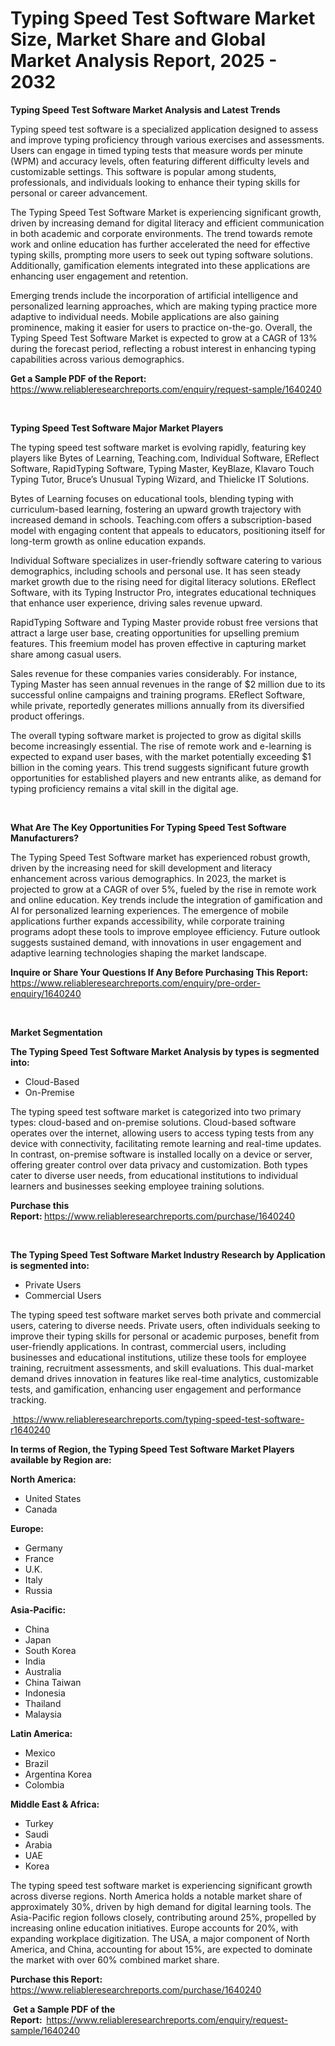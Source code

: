 <p><h1>Typing Speed Test Software Market Size, Market Share and Global Market Analysis Report, 2025 - 2032</h1></p><p><strong>Typing Speed Test Software Market Analysis and Latest Trends</strong></p>
<p><p>Typing speed test software is a specialized application designed to assess and improve typing proficiency through various exercises and assessments. Users can engage in timed typing tests that measure words per minute (WPM) and accuracy levels, often featuring different difficulty levels and customizable settings. This software is popular among students, professionals, and individuals looking to enhance their typing skills for personal or career advancement.</p><p>The Typing Speed Test Software Market is experiencing significant growth, driven by increasing demand for digital literacy and efficient communication in both academic and corporate environments. The trend towards remote work and online education has further accelerated the need for effective typing skills, prompting more users to seek out typing software solutions. Additionally, gamification elements integrated into these applications are enhancing user engagement and retention.</p><p>Emerging trends include the incorporation of artificial intelligence and personalized learning approaches, which are making typing practice more adaptive to individual needs. Mobile applications are also gaining prominence, making it easier for users to practice on-the-go. Overall, the Typing Speed Test Software Market is expected to grow at a CAGR of 13% during the forecast period, reflecting a robust interest in enhancing typing capabilities across various demographics.</p></p>
<p><strong>Get a Sample PDF of the Report:&nbsp;</strong> <a href="https://www.reliableresearchreports.com/enquiry/request-sample/1640240?utm_campaign=2202&utm_medium=2&utm_source=Github&utm_content=ia&utm_term=16042025&utm_id=typing-speed-test-software">https://www.reliableresearchreports.com/enquiry/request-sample/1640240</a></p>
<p>&nbsp;</p>
<p><strong>Typing Speed Test Software Major Market Players</strong></p>
<p><p>The typing speed test software market is evolving rapidly, featuring key players like Bytes of Learning, Teaching.com, Individual Software, EReflect Software, RapidTyping Software, Typing Master, KeyBlaze, Klavaro Touch Typing Tutor, Bruce’s Unusual Typing Wizard, and Thielicke IT Solutions. </p><p>Bytes of Learning focuses on educational tools, blending typing with curriculum-based learning, fostering an upward growth trajectory with increased demand in schools. Teaching.com offers a subscription-based model with engaging content that appeals to educators, positioning itself for long-term growth as online education expands.</p><p>Individual Software specializes in user-friendly software catering to various demographics, including schools and personal use. It has seen steady market growth due to the rising need for digital literacy solutions. EReflect Software, with its Typing Instructor Pro, integrates educational techniques that enhance user experience, driving sales revenue upward.</p><p>RapidTyping Software and Typing Master provide robust free versions that attract a large user base, creating opportunities for upselling premium features. This freemium model has proven effective in capturing market share among casual users.</p><p>Sales revenue for these companies varies considerably. For instance, Typing Master has seen annual revenues in the range of $2 million due to its successful online campaigns and training programs. EReflect Software, while private, reportedly generates millions annually from its diversified product offerings.</p><p>The overall typing software market is projected to grow as digital skills become increasingly essential. The rise of remote work and e-learning is expected to expand user bases, with the market potentially exceeding $1 billion in the coming years. This trend suggests significant future growth opportunities for established players and new entrants alike, as demand for typing proficiency remains a vital skill in the digital age.</p></p>
<p>&nbsp;</p>
<p><strong>What Are The Key Opportunities For Typing Speed Test Software Manufacturers?</strong></p>
<p><p>The Typing Speed Test Software market has experienced robust growth, driven by the increasing need for skill development and literacy enhancement across various demographics. In 2023, the market is projected to grow at a CAGR of over 5%, fueled by the rise in remote work and online education. Key trends include the integration of gamification and AI for personalized learning experiences. The emergence of mobile applications further expands accessibility, while corporate training programs adopt these tools to improve employee efficiency. Future outlook suggests sustained demand, with innovations in user engagement and adaptive learning technologies shaping the market landscape.</p></p>
<p><strong>Inquire or Share Your Questions If Any Before Purchasing This Report:</strong> <a href="https://www.reliableresearchreports.com/enquiry/pre-order-enquiry/1640240?utm_campaign=2202&utm_medium=2&utm_source=Github&utm_content=ia&utm_term=16042025&utm_id=typing-speed-test-software">https://www.reliableresearchreports.com/enquiry/pre-order-enquiry/1640240</a></p>
<p>&nbsp;</p>
<p><strong>Market Segmentation</strong></p>
<p><strong>The Typing Speed Test Software Market Analysis by types is segmented into:</strong></p>
<p><ul><li>Cloud-Based</li><li>On-Premise</li></ul></p>
<p><p>The typing speed test software market is categorized into two primary types: cloud-based and on-premise solutions. Cloud-based software operates over the internet, allowing users to access typing tests from any device with connectivity, facilitating remote learning and real-time updates. In contrast, on-premise software is installed locally on a device or server, offering greater control over data privacy and customization. Both types cater to diverse user needs, from educational institutions to individual learners and businesses seeking employee training solutions.</p></p>
<p><strong>Purchase this Report:&nbsp;</strong><a href="https://www.reliableresearchreports.com/purchase/1640240?utm_campaign=2202&utm_medium=2&utm_source=Github&utm_content=ia&utm_term=16042025&utm_id=typing-speed-test-software">https://www.reliableresearchreports.com/purchase/1640240</a></p>
<p>&nbsp;</p>
<p><strong>The Typing Speed Test Software Market Industry Research by Application is segmented into:</strong></p>
<p><ul><li>Private Users</li><li>Commercial Users</li></ul></p>
<p><p>The typing speed test software market serves both private and commercial users, catering to diverse needs. Private users, often individuals seeking to improve their typing skills for personal or academic purposes, benefit from user-friendly applications. In contrast, commercial users, including businesses and educational institutions, utilize these tools for employee training, recruitment assessments, and skill evaluations. This dual-market demand drives innovation in features like real-time analytics, customizable tests, and gamification, enhancing user engagement and performance tracking.</p></p>
<p><a href="https://www.reliableresearchreports.com/typing-speed-test-software-r1640240?utm_campaign=2202&utm_medium=2&utm_source=Github&utm_content=ia&utm_term=16042025&utm_id=typing-speed-test-software">&nbsp;https://www.reliableresearchreports.com/typing-speed-test-software-r1640240</a></p>
<p><strong>In terms of Region, the Typing Speed Test Software Market Players available by Region are:</strong></p>
<p>
    <p> <strong> North America: </strong>
        <ul>
            <li>United States</li>
            <li>Canada</li>
        </ul>
        </p> 
    <p> <strong> Europe: </strong>
        <ul>
            <li>Germany</li>
            <li>France</li>
            <li>U.K.</li>
            <li>Italy</li>
            <li>Russia</li>
        </ul>
        </p> 
    <p> <strong> Asia-Pacific: </strong>
        <ul>
            <li>China</li>
            <li>Japan</li>
            <li>South Korea</li>
            <li>India</li>
            <li>Australia</li>
            <li>China Taiwan</li>
            <li>Indonesia</li>
            <li>Thailand</li>
            <li>Malaysia</li>
        </ul>
        </p> 
    <p> <strong> Latin America: </strong>
        <ul>
            <li>Mexico</li>
            <li>Brazil</li>
            <li>Argentina Korea</li>
            <li>Colombia</li>
        </ul>
        </p> 
    <p> <strong> Middle East & Africa: </strong>
        <ul>
            <li>Turkey</li>
            <li>Saudi</li>
            <li>Arabia</li>
            <li>UAE</li>
            <li>Korea</li>
        </ul>
    </p>
    </p>
<p><p>The typing speed test software market is experiencing significant growth across diverse regions. North America holds a notable market share of approximately 30%, driven by high demand for digital learning tools. The Asia-Pacific region follows closely, contributing around 25%, propelled by increasing online education initiatives. Europe accounts for 20%, with expanding workplace digitization. The USA, a major component of North America, and China, accounting for about 15%, are expected to dominate the market with over 60% combined market share.</p></p>
<p><strong>Purchase this Report: </strong><a href="https://www.reliableresearchreports.com/purchase/1640240?utm_campaign=2202&utm_medium=2&utm_source=Github&utm_content=ia&utm_term=16042025&utm_id=typing-speed-test-software">https://www.reliableresearchreports.com/purchase/1640240</a></p>
<p>&nbsp;<strong>Get a Sample PDF of the Report:&nbsp;&nbsp;</strong><a href="https://www.reliableresearchreports.com/enquiry/request-sample/1640240?utm_campaign=2202&utm_medium=2&utm_source=Github&utm_content=ia&utm_term=16042025&utm_id=typing-speed-test-software">https://www.reliableresearchreports.com/enquiry/request-sample/1640240</a></p>
<p><strong></strong></p>
<p><p></p><p></p><p></p></p>